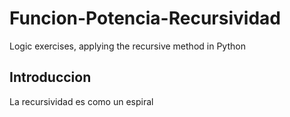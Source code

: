 # Funcion-Potencia-Recursividad
Logic exercises, applying the recursive method in Python
## Introduccion
La recursividad es como un espiral

